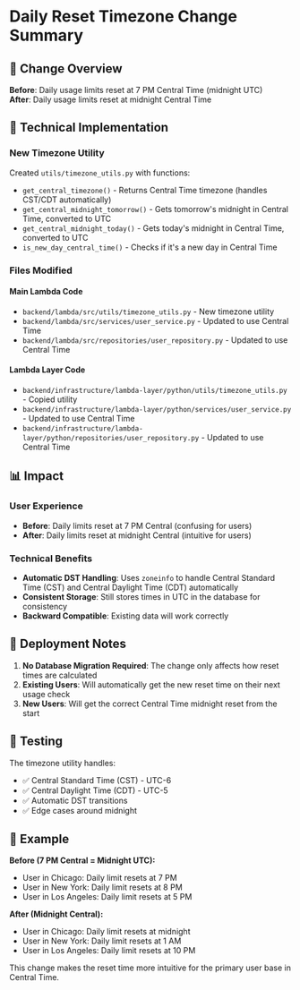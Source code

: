 # Daily Reset Timezone Change Summary

## 🎯 **Change Overview**

**Before**: Daily usage limits reset at 7 PM Central Time (midnight UTC)  
**After**: Daily usage limits reset at midnight Central Time

## 🔧 **Technical Implementation**

### **New Timezone Utility**
Created `utils/timezone_utils.py` with functions:
- `get_central_timezone()` - Returns Central Time timezone (handles CST/CDT automatically)
- `get_central_midnight_tomorrow()` - Gets tomorrow's midnight in Central Time, converted to UTC
- `get_central_midnight_today()` - Gets today's midnight in Central Time, converted to UTC
- `is_new_day_central_time()` - Checks if it's a new day in Central Time

### **Files Modified**

#### **Main Lambda Code**
- `backend/lambda/src/utils/timezone_utils.py` - New timezone utility
- `backend/lambda/src/services/user_service.py` - Updated to use Central Time
- `backend/lambda/src/repositories/user_repository.py` - Updated to use Central Time

#### **Lambda Layer Code**
- `backend/infrastructure/lambda-layer/python/utils/timezone_utils.py` - Copied utility
- `backend/infrastructure/lambda-layer/python/services/user_service.py` - Updated to use Central Time
- `backend/infrastructure/lambda-layer/python/repositories/user_repository.py` - Updated to use Central Time

## 📊 **Impact**

### **User Experience**
- **Before**: Daily limits reset at 7 PM Central (confusing for users)
- **After**: Daily limits reset at midnight Central (intuitive for users)

### **Technical Benefits**
- **Automatic DST Handling**: Uses `zoneinfo` to handle Central Standard Time (CST) and Central Daylight Time (CDT) automatically
- **Consistent Storage**: Still stores times in UTC in the database for consistency
- **Backward Compatible**: Existing data will work correctly

## 🚀 **Deployment Notes**

1. **No Database Migration Required**: The change only affects how reset times are calculated
2. **Existing Users**: Will automatically get the new reset time on their next usage check
3. **New Users**: Will get the correct Central Time midnight reset from the start

## 🧪 **Testing**

The timezone utility handles:
- ✅ Central Standard Time (CST) - UTC-6
- ✅ Central Daylight Time (CDT) - UTC-5
- ✅ Automatic DST transitions
- ✅ Edge cases around midnight

## 📝 **Example**

**Before (7 PM Central = Midnight UTC):**
- User in Chicago: Daily limit resets at 7 PM
- User in New York: Daily limit resets at 8 PM
- User in Los Angeles: Daily limit resets at 5 PM

**After (Midnight Central):**
- User in Chicago: Daily limit resets at midnight
- User in New York: Daily limit resets at 1 AM
- User in Los Angeles: Daily limit resets at 10 PM

This change makes the reset time more intuitive for the primary user base in Central Time.
